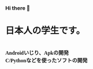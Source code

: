 ### Hi there 👋
<link rel="preconnect" href="https://fonts.googleapis.com">
<link rel="preconnect" href="https://fonts.gstatic.com" crossorigin>
<link href="https://fonts.googleapis.com/css2?family=RocknRoll+One&display=swap" rel="stylesheet">

<h1>日本人の学生です。<h1>
<font size="3" style="font-family : RocknRoll One">Androidいじり、Apkの開発<br>C/Pythonなどを使ったソフトの開発</font>
